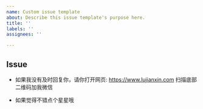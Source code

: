 ```yaml
---
name: Custom issue template
about: Describe this issue template's purpose here.
title: ''
labels: ''
assignees: ''

---
```


Issue
---

- 如果我没有及时回复你，请你打开网页: https://www.lujianxin.com 扫描底部二维码加我微信

- 如果觉得不错点个星星哦
